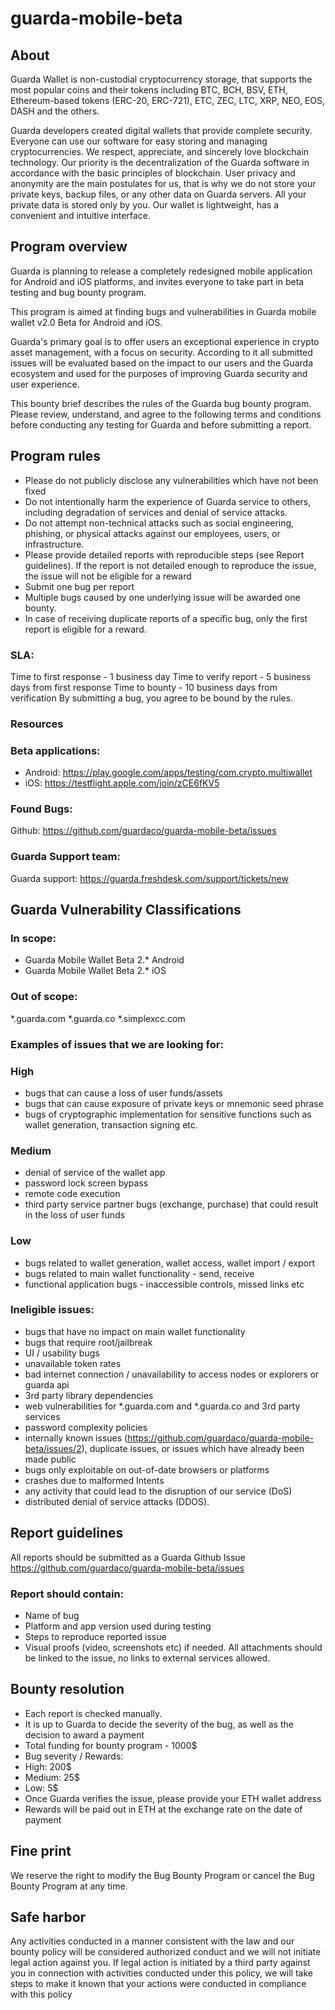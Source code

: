 # guarda-mobile-beta

## About

Guarda Wallet is non-custodial cryptocurrency storage, that supports the most popular coins and their tokens including BTC, BCH, BSV, ETH, Ethereum-based tokens (ERC-20, ERC-721), ETC, ZEC, LTC, XRP, NEO, EOS, DASH and the others.

Guarda developers created digital wallets that provide complete security. Everyone can use our software for easy storing and managing cryptocurrencies. We respect, appreciate, and sincerely love blockchain technology. Our priority is the decentralization of the Guarda software in accordance with the basic principles of blockchain. User privacy and anonymity are the main postulates for us, that is why we do not store your private keys, backup files, or any other data on Guarda servers. All your private data is stored only by you. Our wallet is lightweight, has a convenient and intuitive interface.


## Program overview

Guarda is planning to release a completely redesigned mobile application for Android and iOS platforms, and invites everyone to take part in beta testing and bug bounty program.

This program is aimed at finding bugs and vulnerabilities in Guarda mobile wallet v2.0 Beta for Android and iOS.

Guarda's primary goal is to offer users an exceptional experience in crypto asset management, with a focus on security. According to it all submitted issues will be evaluated based on the impact to our users and the Guarda ecosystem and used for the purposes of improving Guarda security and user experience.

This bounty brief describes the rules of the Guarda bug bounty program. Please review, understand, and agree to the following terms and conditions before conducting any testing for Guarda and before submitting a report.


## Program rules

- Please do not publicly disclose any vulnerabilities which have not been fixed
- Do not intentionally harm the experience of Guarda service to others, including degradation of services and denial of service attacks.
- Do not attempt non-technical attacks such as social engineering, phishing, or physical attacks against our employees, users, or infrastructure.
- Please provide detailed reports with reproducible steps (see Report guidelines). If the report is not detailed enough to reproduce the issue, the issue will not be eligible for a reward
- Submit one bug per report
- Multiple bugs caused by one underlying issue will be awarded one bounty.
- In case of receiving duplicate reports of a specific bug, only the first report is eligible for a reward.

### SLA:
Time to first response - 1 business day
Time to verify report - 5 business days from first response
Time to bounty - 10 business days from verification
By submitting a bug, you agree to be bound by the rules.

### Resources

### Beta applications:
- Android: https://play.google.com/apps/testing/com.crypto.multiwallet
- iOS: https://testflight.apple.com/join/zCE6fKV5

### Found Bugs:
Github: https://github.com/guardaco/guarda-mobile-beta/issues

### Guarda Support team:
Guarda support: https://guarda.freshdesk.com/support/tickets/new


## Guarda Vulnerability Classifications

### In scope:
- Guarda Mobile Wallet Beta 2.* Android
- Guarda Mobile Wallet Beta 2.* iOS

### Out of scope:
*.guarda.com
*.guarda.co
*.simplexcc.com

### Examples of issues that we are looking for:

### High
- bugs that can cause a loss of user funds/assets
- bugs that can cause exposure of private keys or mnemonic seed phrase 
- bugs of cryptographic implementation for sensitive functions such as wallet generation, transaction signing etc.


### Medium
- denial of service of the wallet app
- password lock screen bypass
- remote code execution
- third party service partner bugs (exchange, purchase) that could result in the loss of user funds

### Low
- bugs related to wallet generation, wallet access, wallet import / export
- bugs related to main wallet functionality - send, receive
- functional application bugs - inaccessible controls, missed links etc

### Ineligible issues:
- bugs that have no impact on main wallet functionality
- bugs that require root/jailbreak
- UI / usability bugs
- unavailable token rates
- bad internet connection / unavailability to access nodes or explorers or guarda api
- 3rd party library dependencies
- web vulnerabilities for *.guarda.com and *.guarda.co and 3rd party services
- password complexity policies
- internally known issues (https://github.com/guardaco/guarda-mobile-beta/issues/2), duplicate issues, or issues which have already been made public 
- bugs only exploitable on out-of-date browsers or platforms
- crashes due to malformed Intents
- any activity that could lead to the disruption of our service (DoS)
- distributed denial of service attacks (DDOS).

## Report guidelines

All reports should be submitted as a Guarda Github Issue https://github.com/guardaco/guarda-mobile-beta/issues

### Report should contain:
- Name of bug
- Platform and app version used during testing
- Steps to reproduce reported issue
- Visual proofs (video, screenshots etc) if needed. All attachments should be linked to the issue, no links to external services allowed.



## Bounty resolution

- Each report is checked manually. 
- It is up to Guarda to decide the severity of the bug, as well as the decision to award a payment
- Total funding for bounty program - 1000$
- Bug severity / Rewards:
- High: 200$
- Medium: 25$
- Low: 5$
- Once Guarda verifies the issue, please provide your ETH wallet address
- Rewards will be paid out in ETH at the exchange rate on the date of payment


## Fine print

We reserve the right to modify the Bug Bounty Program or cancel the Bug Bounty Program at any time.


## Safe harbor

Any activities conducted in a manner consistent with the law and our bounty policy will be considered authorized conduct and we will not initiate legal action against you. If legal action is initiated by a third party against you in connection with activities conducted under this policy, we will take steps to make it known that your actions were conducted in compliance with this policy
